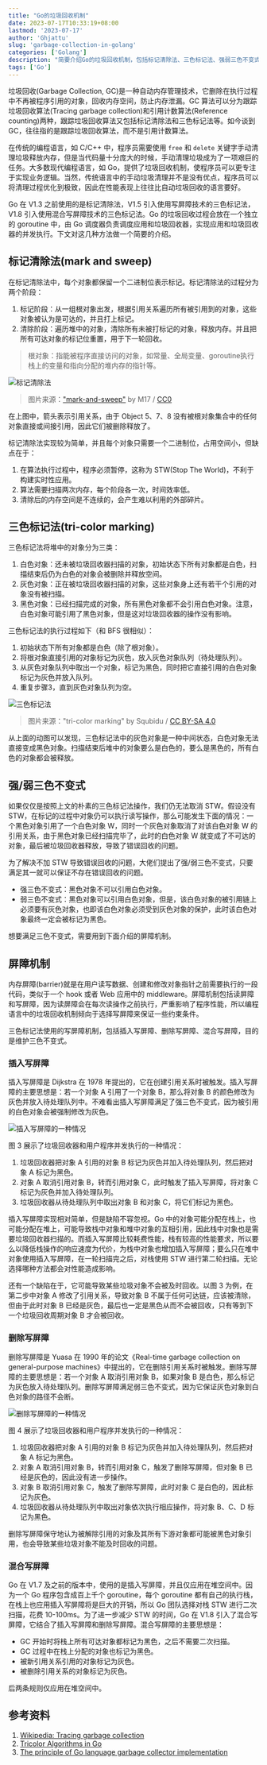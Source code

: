 ```yaml
---
title: "Go的垃圾回收机制"
date: 2023-07-17T10:33:19+08:00
lastmod: '2023-07-17'
author: 'Ghjattu'
slug: 'garbage-collection-in-golang'
categories: ['Golang']
description: "简要介绍Go的垃圾回收机制，包括标记清除法、三色标记法、强弱三色不变式、插入写屏障、删除写屏障、混合写屏障。"
tags: ['Go']
---
```


垃圾回收(Garbage Collection, GC)是一种自动内存管理技术，它删除在执行过程中不再被程序引用的对象，回收内存空间，防止内存泄漏。GC 算法可以分为跟踪垃圾回收算法(Tracing garbage collection)和引用计数算法(Reference counting)两种，跟踪垃圾回收算法又包括标记清除法和三色标记法等。如今谈到 GC，往往指的是跟踪垃圾回收算法，而不是引用计数算法。

在传统的编程语言，如 C/C++ 中，程序员需要使用 `free` 和 `delete` 关键字手动清理垃圾释放内存，但是当代码量十分庞大的时候，手动清理垃圾成为了一项艰巨的任务。大多数现代编程语言，如 Go，提供了垃圾回收机制，使程序员可以更专注于实现业务逻辑。当然，传统语言中的手动垃圾清理并不是没有优点，程序员可以将清理过程优化到极致，因此在性能表现上往往比自动垃圾回收的语言要好。

Go 在 V1.3 之前使用的是标记清除法，V1.5 引入使用写屏障技术的三色标记法，V1.8 引入使用混合写屏障技术的三色标记法。Go 的垃圾回收过程会放在一个独立的 goroutine 中，由 Go 调度器负责调度应用和垃圾回收器，实现应用和垃圾回收器的并发执行。下文对这几种方法做一个简要的介绍。

## 标记清除法(mark and sweep)

在标记清除法中，每个对象都保留一个二进制位表示标记。标记清除法的过程分为两个阶段：

1. 标记阶段：从一组根对象出发，根据引用关系遍历所有被引用到的对象，这些对象被认为是可达的，并且打上标记。
2. 清除阶段：遍历堆中的对象，清除所有未被打标记的对象，释放内存。并且把所有可达对象的标记位重置，用于下一轮回收。

> 根对象：指能被程序直接访问的对象，如常量、全局变量、goroutine执行栈上的变量和指向分配的堆内存的指针等。

![标记清除法](https://upload.wikimedia.org/wikipedia/commons/4/4a/Animation_of_the_Naive_Mark_and_Sweep_Garbage_Collector_Algorithm.gif "图1: 标记清除法")

> 图片来源：["mark-and-sweep"](https://en.wikipedia.org/wiki/Tracing_garbage_collection#/media/File:Animation_of_the_Naive_Mark_and_Sweep_Garbage_Collector_Algorithm.gif) by M17 / [CC0](https://creativecommons.org/publicdomain/zero/1.0/deed.en)

在上图中，箭头表示引用关系，由于 Object 5、7、8 没有被根对象集合中的任何对象直接或间接引用，因此它们被删除释放了。

标记清除法实现较为简单，并且每个对象只需要一个二进制位，占用空间小，但缺点在于：

1. 在算法执行过程中，程序必须暂停，这称为 STW(Stop The World)，不利于构建实时性应用。
2. 算法需要扫描两次内存，每个阶段各一次，时间效率低。
3. 清除后的内存空间是不连续的，会产生难以利用的外部碎片。

## 三色标记法(tri-color marking)

三色标记法将堆中的对象分为三类：

1. 白色对象：还未被垃圾回收器扫描的对象，初始状态下所有对象都是白色，扫描结束后仍为白色的对象会被删除并释放空间。
2. 灰色对象：正在被垃圾回收器扫描的对象，这些对象身上还有若干个引用的对象没有被扫描。
3. 黑色对象：已经扫描完成的对象，所有黑色对象都不会引用白色对象。注意，白色对象可能引用了黑色对象，但是这对垃圾回收器的操作没有影响。

三色标记法的执行过程如下（和 BFS 很相似）：

1. 初始状态下所有对象都是白色（除了根对象）。
2. 将根对象直接引用的对象标记为灰色，放入灰色对象队列（待处理队列）。
3. 从灰色对象队列中取出一个对象，标记为黑色，同时把它直接引用的白色对象标记为灰色并放入队列。
4. 重复步骤3，直到灰色对象队列为空。

![三色标记法](https://upload.wikimedia.org/wikipedia/commons/1/1d/Animation_of_tri-color_garbage_collection.gif "图2: 三色标记法")

> 图片来源："tri-color marking" by Squbidu / [CC BY-SA 4.0](https://creativecommons.org/licenses/by-sa/4.0/)

从上面的动图可以发现，三色标记法中的灰色对象是一种中间状态，白色对象无法直接变成黑色对象。扫描结束后堆中的对象要么是白色的，要么是黑色的，所有白色的对象都会被释放。

## 强/弱三色不变式

如果仅仅是按照上文的朴素的三色标记法操作，我们仍无法取消 STW。假设没有 STW，在标记的过程中对象仍可以执行读写操作，那么可能发生下面的情况：一个黑色对象引用了一个白色对象 W，同时一个灰色对象取消了对该白色对象 W 的引用关系，由于黑色对象已经扫描完毕了，此时的白色对象 W 就变成了不可达的对象，最后被垃圾回收器释放，导致了错误回收的问题。

为了解决不加 STW 导致错误回收的问题，大佬们提出了强/弱三色不变式，只要满足其一就可以保证不存在错误回收的问题。

- 强三色不变式：黑色对象不可以引用白色对象。
- 弱三色不变式：黑色对象可以引用白色对象，但是，该白色对象的被引用链上必须要有灰色对象，也即该白色对象必须受到灰色对象的保护，此时该白色对象最终一定会被标记为黑色。

想要满足三色不变式，需要用到下面介绍的屏障机制。

## 屏障机制

内存屏障(barrier)就是在用户读写数据、创建和修改对象指针之前需要执行的一段代码，类似于一个 hook 或者 Web 应用中的 middleware。屏障机制包括读屏障和写屏障，因为读屏障会在每次读操作之前执行，严重影响了程序性能，所以编程语言中的垃圾回收机制倾向于选择写屏障来保证一些约束条件。

三色标记法使用的写屏障机制，包括插入写屏障、删除写屏障、混合写屏障，目的是维护三色不变式。

### 插入写屏障

插入写屏障是 Dijkstra 在 1978 年提出的，它在创建引用关系时被触发。插入写屏障的主要思想是：若一个对象 A 引用了一个对象 B，那么将对象 B 的颜色修改为灰色并放入待处理队列中。不难看出插入写屏障满足了强三色不变式，因为被引用的白色对象会被强制修改为灰色。

![插入写屏障的一种情况](./insert-write-barrier.jpg "图3: 插入写屏障的一种情况")

图 3 展示了垃圾回收器和用户程序并发执行的一种情况：

1. 垃圾回收器把对象 A 引用的对象 B 标记为灰色并加入待处理队列，然后把对象 A 标记为黑色。
2. 对象 A 取消引用对象 B，转而引用对象 C，此时触发了插入写屏障，将对象 C 标记为灰色并加入待处理队列。
3. 垃圾回收器从待处理队列中取出对象 B 和对象 C，将它们标记为黑色。

插入写屏障实现相对简单，但是缺陷不容忽视。Go 中的对象可能分配在栈上，也可能分配在堆上，可能导致栈中对象和堆中对象的互相引用，因此栈中对象也是需要垃圾回收器扫描的。而插入写屏障比较耗费性能，栈有较高的性能要求，所以要么以降低栈操作的响应速度为代价，为栈中对象也增加插入写屏障；要么只在堆中对象使用插入写屏障，在一轮扫描完之后，对栈使用 STW 进行第二轮扫描。无论选择哪种方法都会对性能造成影响。

还有一个缺陷在于，它可能导致某些垃圾对象不会被及时回收。以图 3 为例，在第二步中对象 A 修改了引用关系，导致对象 B 不属于任何可达链，应该被清除，但由于此时对象 B 已经是灰色，最后也一定是黑色从而不会被回收，只有等到下一个垃圾回收周期对象 B 才会被回收。

### 删除写屏障

删除写屏障是 Yuasa 在 1990 年的论文《Real-time garbage collection on general-purpose machines》中提出的，它在删除引用关系时被触发。删除写屏障的主要思想是：若一个对象 A 取消引用对象 B，如果对象 B 是白色，那么标记为灰色放入待处理队列。删除写屏障满足弱三色不变式，因为它保证灰色对象到白色对象的路径不会断。

![删除写屏障的一种情况](./delete-write-barrier.jpg "图4: 删除写屏障的一种情况")

图 4 展示了垃圾回收器和用户程序并发执行的一种情况：

1. 垃圾回收器把对象 A 引用的对象 B 标记为灰色并加入待处理队列，然后把对象 A 标记为黑色。
2. 对象 A 取消引用对象 B，转而引用对象 C，触发了删除写屏障，但对象 B 已经是灰色的，因此没有进一步操作。
3. 对象 B 取消引用对象 C，触发了删除写屏障，此时对象 C 是白色的，因此标记为灰色。
4. 垃圾回收器从待处理队列中取出对象依次执行相应操作，将对象 B、C、D 标记为黑色。

删除写屏障保守地认为被解除引用的对象及其所有下游对象都可能被黑色对象引用，也会导致某些垃圾对象不能及时回收的问题。

### 混合写屏障

Go 在 V1.7 及之前的版本中，使用的是插入写屏障，并且仅应用在堆空间中。因为一个 Go 程序包含成百上千个 goroutine，每个 goroutine 都有自己的执行栈，在栈上也应用插入写屏障将是巨大的开销，所以 Go 团队选择对栈 STW 进行二次扫描，花费 10-100ms。为了进一步减少 STW 的时间，Go 在 V1.8 引入了混合写屏障，它结合了插入写屏障和删除写屏障。混合写屏障的主要思想是：

- GC 开始时将栈上所有可达对象都标记为黑色，之后不需要二次扫描。
- GC 过程中在栈上分配的对象也标记为黑色。
- 被新引用关系引用的对象标记为灰色。
- 被删除引用关系的对象标记为灰色。

后两条规则仅应用在堆空间中。

## 参考资料

1. [Wikipedia: Tracing garbage collection](https://en.wikipedia.org/wiki/Tracing_garbage_collection)
2. [Tricolor Algorithms in Go](https://www.developer.com/languages/tricolor-algorithm-golang/)
3. [The principle of Go language garbage collector implementation](https://www.sobyte.net/post/2021-12/golang-garbage-collector/#google_vignette)
